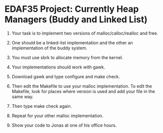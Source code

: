 # EDAF35 Project: Currently Heap Managers (Buddy and Linked List)
 
1. Your task is to implement two versions of malloc/calloc/realloc and free.

2. One should be a linked-list implementation and the other an implementation of the buddy system.

3. You must use sbrk to allocate memory from the kernel.

4. Your implementations should work with gawk.

5. Download gawk and type configure and make check.

6. Then edit the Makefile to use your malloc implementation. To edit the Makefile, look for places where version is used and add your file in the same way.

7. Then type make check again.

8. Repeat for your other malloc implementation.

9. Show your code to Jonas at one of his office hours.
